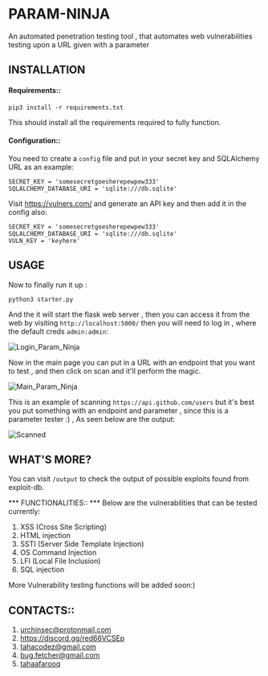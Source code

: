 # PARAM-NINJA
An automated penetration testing tool , that automates web vulnerabilities testing upon a URL given with a parameter

## INSTALLATION
#### Requirements::
```
pip3 install -r requirements.txt
```
This should install all the requirements required to fully function.

#### Configuration::
You need to create a `config` file and put in your secret key and SQLAlchemy URL as an example:

```
SECRET_KEY = 'somesecretgoesherepewpew333'
SQLALCHEMY_DATABASE_URI = 'sqlite:///db.sqlite'
```

Visit https://vulners.com/ and generate an API key and then add it in the config also:

```
SECRET_KEY = 'somesecretgoesherepewpew333'
SQLALCHEMY_DATABASE_URI = 'sqlite:///db.sqlite'
VULN_KEY = 'keyhere'
```

## USAGE
Now to finally run it up :

```
python3 starter.py
```

And the it will start the flask web server , then you can access it from the web by visiting `http://localhost:5000/`
then you will need to log in , where the default creds `admin:admin`:

![Login_Param_Ninja](https://user-images.githubusercontent.com/49201347/157232948-2703c2ff-94b6-403a-ab45-d622bf4d2238.png)

Now in the main page you can put in a URL with an endpoint that you want to test , and then click on scan and it'll perform the magic.

![Main_Param_Ninja](https://user-images.githubusercontent.com/49201347/157233470-860bd9bc-173e-40d4-b498-dd801acac8a0.png)

This is an example of scanning `https://api.github.com/users` but it's  best you put something with an endpoint and parameter , since this is a parameter tester :) , As seen below are the output:

![Scanned](https://user-images.githubusercontent.com/49201347/157249666-b6e0add1-ef2f-4f2e-ba9f-c9b55e862ee7.png)

## WHAT'S MORE?
You can visit `/output` to check the output of possible exploits found from exploit-db.

*** FUNCTIONALITIES:: ***
Below are the vulnerabilities that can be tested currently:
1. XSS (Cross Site Scripting)
2. HTML injection
3. SSTI (Server Side Template Injection)
4. OS Command Injection
5. LFI (Local File Inclusion)
6. SQL injection

More Vulnerability testing functions will be added soon:)

## CONTACTS::
1. urchinsec@protonmail.com
2. https://discord.gg/red66VCSEp
3. tahacodez@gmail.com
4. bug.fetcher@gmail.com
5. [tahaafarooq](https://twitter.com/tahaafarooq)
